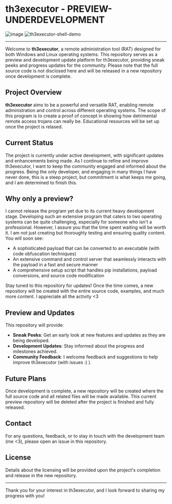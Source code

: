 # th3executor - PREVIEW-UNDERDEVELOPMENT
![image](https://github.com/user-attachments/assets/1fe262d0-011a-4abe-b098-a194b630ba35)
![th3executor-shell-demo](https://github.com/user-attachments/assets/7cdeec2f-3650-4e0e-a6c7-d4afef61a642)

---
Welcome to **th3executor**, a remote administration tool (RAT) designed for both Windows and Linux operating systems. This repository serves as a preview and development update platform for th3executor, providing sneak peeks and progress updates for the community. Please note that the full source code is not disclosed here and will be released in a new repository once development is complete.

## Project Overview

**th3executor** aims to be a powerful and versatile RAT, enabling remote administration and control across different operating systems. The scope of this program is to create a proof of concept in showing how detrimental remote access trojans can really be. Educational resources will be set up once the project is relased.

## Current Status

The project is currently under active development, with significant updates and enhancements being made. As I continue to refine and improve th3executor, I want to keep the community engaged and informed about the progress. Being the only developer, and engaging in many things I have never done, this is a steep project, but commitment is what keeps me going, and I am determined to finish this.

## Why only a preview?

I cannot release the program yet due to its current heavy development stage. Developing such an extensive program that caters to two operating systems can be quite challenging, especially for someone who isn't a professional. However, I assure you that the time spent waiting will be worth it. I am not just creating but thoroughly testing and ensuring quality content. You will soon see:

- A sophisticated payload that can be converted to an executable (with code obfuscation techniques)
- An extensive command and control server that seamlessly interacts with the payload in a fast and secure manner
- A comprehensive setup script that handles pip installations, payload conversions, and source code modification

Stay tuned to this repository for updates! Once the time comes, a new repository will be created with the entire source code, examples, and much more content. I appreciate all the activity <3

## Preview and Updates

This repository will provide:

- **Sneak Peeks**: Get an early look at new features and updates as they are being developed.
- **Development Updates**: Stay informed about the progress and milestones achieved.
- **Community Feedback**: I welcome feedback and suggestions to help improve th3executor (with issues :) ).

## Future Plans

Once development is complete, a new repository will be created where the full source code and all related files will be made available. This current preview repository will be deleted after the project is finished and fully released.

## Contact

For any questions, feedback, or to stay in touch with the development team (me <3), please open an issue in this repository.

## License

Details about the licensing will be provided upon the project's completion and release in the new repository.

---

Thank you for your interest in th3executor, and I look forward to sharing my progress with you!
